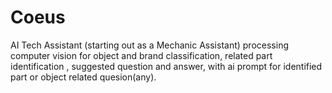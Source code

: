 # Coeus
AI Tech Assistant (starting out as a Mechanic Assistant) processing computer vision for object and  brand  classification, related part identification , suggested question and answer, with ai prompt  for identified part or object related quesion(any).
